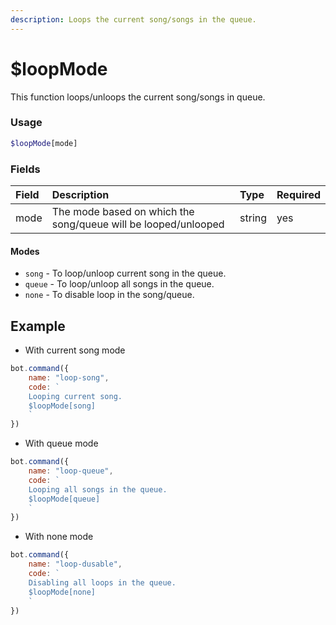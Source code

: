 ```yaml
---
description: Loops the current song/songs in the queue.
---
```

# $loopMode

This function loops/unloops the current song/songs in queue.

### Usage
```php
$loopMode[mode]
```

### Fields

| Field | Description | Type | Required |
| :--- | :--- | :--- | :--- |
| mode | The mode based on which the song/queue will be looped/unlooped | string | yes |

#### Modes
- `song` - To loop/unloop current song in the queue.
- `queue` - To loop/unloop all songs in the queue.
- `none` - To disable loop in the song/queue.

## Example

- With current song mode

```javascript
bot.command({
    name: "loop-song",
    code: `
    Looping current song.
    $loopMode[song]
    `
})
```

- With queue mode

```javascript
bot.command({
    name: "loop-queue",
    code: `
    Looping all songs in the queue.
    $loopMode[queue]
    `
})
```

- With none mode

```javascript
bot.command({
    name: "loop-dusable",
    code: `
    Disabling all loops in the queue.
    $loopMode[none]
    `
})
```

